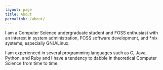 ```yaml
---
layout: page
title: About
permalink: /about/
---
```


I am a Computer Science undergraduate student and FOSS enthusiast with an interest in system administration, FOSS software development, and *nix systems, especially GNU/Linux.

I am experienced in several programming languages such as C, Java, Python, and Ruby and I have a tendency to dabble in theoretical Computer Science
from time to time.
